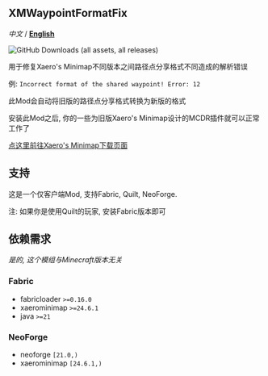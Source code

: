 ## XMWaypointFormatFix

*中文* / **[English](https://github.com/Crystal0404/XMWaypointFormatFix/blob/master/README_EN_US.md)**

![GitHub Downloads (all assets, all releases)](https://img.shields.io/github/downloads/Crystal0404/XMWaypointFormatFix/total?style=flat&color=FF69B4)

用于修复Xaero's Minimap不同版本之间路径点分享格式不同造成的解析错误

例: `Incorrect format of the shared waypoint! Error: 12`

此Mod会自动将旧版的路径点分享格式转换为新版的格式

安装此Mod之后, 你的一些为旧版Xaero's Minimap设计的MCDR插件就可以正常工作了

[<u>点这里前往Xaero's Minimap下载页面</u>](https://modrinth.com/mod/xaeros-minimap)

## 支持

这是一个仅客户端Mod, 支持Fabric, Quilt, NeoForge.

注: 如果你是使用Quilt的玩家, 安装Fabric版本即可

## 依赖需求

*是的, 这个模组与Minecraft版本无关*

### Fabric

- fabricloader `>=0.16.0`
- xaerominimap `>=24.6.1`
- java `>=21`

### NeoForge

- neoforge `[21.0,)`
- xaerominimap `[24.6.1,)`